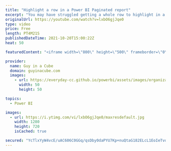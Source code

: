 ```yaml
---
title: "Highlight a row in a Power BI Paginated report"
excerpt: "You may have struggled getting a whole row to highlight in a Power BI report. Patrick shows you how you could do this with a Paginated report easily.  Paginated Samples: https://github.com/microsoft/Reporting-Services  📢 Become a member: https://guyinacu.be/membership \r \r *******************\r \r Want"
originalUrl: https://youtube.com/watch?v=lxbO6gjJqe0
type: video
price: Free
length: PT4M21S
publishedDateTime: 2021-10-20T15:00:22Z
heat: 50

featuredContent: "<iframe width=\"800\" height=\"500\" frameborder=\"0\" src=\"https://www.youtube.com/embed/lxbO6gjJqe0\" allow=\"accelerometer; autoplay; encrypted-media; gyroscope; picture-in-picture\" allowfullscreen></iframe>"

provider:
  name: Guy in a Cube
  domain: guyinacube.com
  images:
    - url: https://everyday-cc.github.io/powerbi/assets/images/organizations/guyinacube.com-50x50.jpg
      width: 50
      height: 50

topics:
  - Power BI

images:
  - url: https://i.ytimg.com/vi/lxbO6gjJqe0/maxresdefault.jpg
    width: 1280
    height: 720
    isCached: true

secured: "YcTlxYyW4vcE/uAC606C0GGq/qsDby0daPYU7Kp+nuQtaG182ELcL1EoIeTvdYQeJncidrxKafCahmP6+9N61odI+e8DEWeiP4o01nLepkriA7FQeoCodZl0U1JvWyilXoe9dox/2f3Vo0MxXbDkfK/aXs3OxTnk/m1aPJ48R0koIRMEdpYnV5WbNKRN/g0xcN/PCM92JyqyRoqiUXLd2HaN/SoFbV8opwIm1QPPx4w3N2ZbLtGRJLTesFqdYNhFFUX8vx9k5a91sAKfcnl7gTJfxhTKJSGPoLObbLfY1plbhvUnth4l6nWpjW8pcdKm94aldvQ8u+bJaQV2GdOjxPOrv1+Fq23bYD8qw9ckQbstv9dTW3Uf4gzbCEa3FwvlcDWsAN0jJbn0S3nJOOVtIeRNylT3rXYgBx9KZypNe40=;hg1YJLqgznhjVLlmXCb3ag=="
---
```


